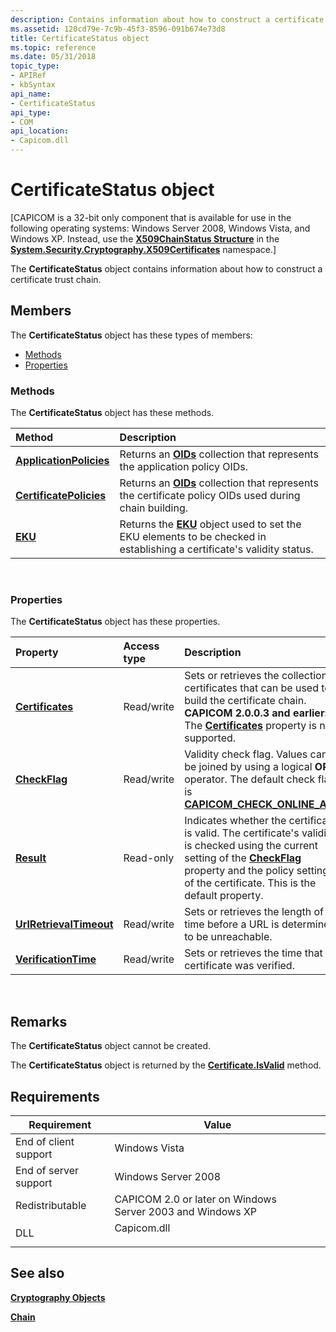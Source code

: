```yaml
---
description: Contains information about how to construct a certificate trust chain.
ms.assetid: 120cd79e-7c9b-45f3-8596-091b674e73d8
title: CertificateStatus object
ms.topic: reference
ms.date: 05/31/2018
topic_type:
- APIRef
- kbSyntax
api_name:
- CertificateStatus
api_type:
- COM
api_location:
- Capicom.dll
---
```


# CertificateStatus object

\[CAPICOM is a 32-bit only component that is available for use in the following operating systems: Windows Server 2008, Windows Vista, and Windows XP. Instead, use the [**X509ChainStatus Structure**](/dotnet/api/system.security.cryptography.x509certificates.x509chainstatus) in the [**System.Security.Cryptography.X509Certificates**](/dotnet/api/system.security.cryptography.x509certificates.publickey.-ctor) namespace.\]

The **CertificateStatus** object contains information about how to construct a certificate trust chain.

## Members

The **CertificateStatus** object has these types of members:

-   [Methods](#methods)
-   [Properties](#properties)

### Methods

The **CertificateStatus** object has these methods.



| Method                                                               | Description                                                                                                                                  |
|:---------------------------------------------------------------------|:---------------------------------------------------------------------------------------------------------------------------------------------|
| [**ApplicationPolicies**](certificatestatus-applicationpolicies.md) | Returns an [**OIDs**](oids.md) collection that represents the application policy OIDs.<br/>                                           |
| [**CertificatePolicies**](certificatestatus-certificatepolicies.md) | Returns an [**OIDs**](oids.md) collection that represents the certificate policy OIDs used during chain building.<br/>                |
| [**EKU**](certificatestatus-eku.md)                                 | Returns the [**EKU**](eku.md) object used to set the EKU elements to be checked in establishing a certificate's validity status.<br/> |



 

### Properties

The **CertificateStatus** object has these properties.



| Property                                                                        | Access type           | Description                                                                                                                                                                                                                                                       |
|:--------------------------------------------------------------------------------|:----------------------|:------------------------------------------------------------------------------------------------------------------------------------------------------------------------------------------------------------------------------------------------------------------|
| [**Certificates**](certificatestatus-certificates.md)<br/>               | Read/write<br/> | Sets or retrieves the collection of certificates that can be used to build the certificate chain.<br/> **CAPICOM 2.0.0.3 and earlier:** The [**Certificates**](certificatestatus-certificates.md) property is not supported.<br/>                    |
| [**CheckFlag**](certificatestatus-checkflag.md)<br/>                     | Read/write<br/> | Validity check flag. Values can be joined by using a logical **OR** operator. The default check flag is [**CAPICOM\_CHECK\_ONLINE\_ALL**](capicom-check-flag.md).<br/>                                                                                     |
| [**Result**](certificatestatus-result.md)<br/>                           | Read-only<br/>  | Indicates whether the certificate is valid. The certificate's validity is checked using the current setting of the [**CheckFlag**](certificatestatus-checkflag.md) property and the policy settings of the certificate. This is the default property.<br/> |
| [**UrlRetrievalTimeout**](certificatestatus-urlretrievaltimeout.md)<br/> | Read/write<br/> | Sets or retrieves the length of time before a URL is determined to be unreachable.<br/>                                                                                                                                                                     |
| [**VerificationTime**](certificatestatus-verificationtime.md)<br/>       | Read/write<br/> | Sets or retrieves the time that the certificate was verified.<br/>                                                                                                                                                                                          |



 

## Remarks

The **CertificateStatus** object cannot be created.

The **CertificateStatus** object is returned by the [**Certificate.IsValid**](certificate-isvalid.md) method.

## Requirements



| Requirement | Value |
|----------------------------------|----------------------------------------------------------------------------------------|
| End of client support<br/> | Windows Vista<br/>                                                               |
| End of server support<br/> | Windows Server 2008<br/>                                                         |
| Redistributable<br/>       | CAPICOM 2.0 or later on Windows Server 2003 and Windows XP<br/>                  |
| DLL<br/>                   | <dl> <dt>Capicom.dll</dt> </dl> |



## See also

<dl> <dt>

[**Cryptography Objects**](cryptography-objects.md)
</dt> <dt>

[**Chain**](chain.md)
</dt> </dl>

 

 
